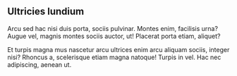 ## Ultricies lundium

Arcu sed hac nisi duis porta, sociis pulvinar. Montes enim, facilisis urna?
Augue vel, magnis montes sociis auctor, ut! Placerat porta etiam, aliquet?

Et turpis magna mus nascetur arcu ultrices enim arcu aliquam sociis, integer
nisi? Rhoncus a, scelerisque etiam magna natoque! Turpis in vel. Hac nec
adipiscing, aenean ut.